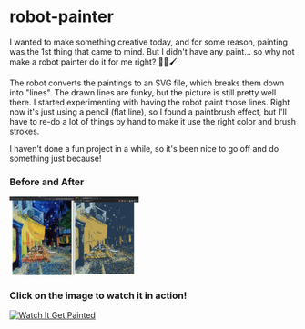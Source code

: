 # robot-painter
I wanted to make something creative today, and for some reason, painting was the 1st thing that came to mind. But I didn't have any paint... so why not make a robot painter do it for me right? 🤖🎨🖌

The robot converts the paintings to an SVG file, which breaks them down into "lines". The drawn lines are funky, but the picture is still pretty well there. I started experimenting with having the robot paint those lines. Right now it's just using a pencil (flat line), so I found a paintbrush effect, but I'll have to re-do a lot of things by hand to make it use the right color and brush strokes.

I haven't done a fun project in a while, so it's been nice to go off and do something just because!


### Before and After
<img src="before-and-after.png" width="45%">

### Click on the image to watch it in action!
[![Watch It Get Painted](during-the-painting.png?raw=true "Title")](https://dms.licdn.com/playlist/C5605AQEUk2UUe-blfQ/mp4-640p-30fp-crf28/0?e=1598486400&v=beta&t=JuO0POY-MkmI8FqQFYevkJdJQcZZEZL_7lj7nRnzcg8)
